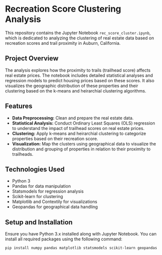 # Recreation Score Clustering Analysis

This repository contains the Jupyter Notebook `rec_score_cluster.ipynb`, which is dedicated to analyzing the clustering of real estate data based on recreation scores and trail proximity in Auburn, California.

## Project Overview

The analysis explores how the proximity to trails (trailhead score) affects real estate prices. The notebook includes detailed statistical analyses and regression models to predict housing prices based on these scores. It also visualizes the geographic distribution of these properties and their clustering based on the k-means and heirarchial clustering algorithms.

## Features

- **Data Preprocessing:** Clean and prepare the real estate data.
- **Statistical Analysis:** Conduct Ordinary Least Squares (OLS) regression to understand the impact of trailhead scores on real estate prices.
- **Clustering:** Apply k-means and heirarchial clustering to categorize properties based on their recreation score.
- **Visualization:** Map the clusters using geographical data to visualize the distribution and grouping of properties in relation to their proximity to trailheads.

## Technologies Used

- Python 3
- Pandas for data manipulation
- Statsmodels for regression analysis
- Scikit-learn for clustering
- Matplotlib and Contextily for visualizations
- Geopandas for geographical data handling

## Setup and Installation

Ensure you have Python 3.x installed along with Jupyter Notebook. You can install all required packages using the following command:

```bash
pip install numpy pandas matplotlib statsmodels scikit-learn geopandas contextily
